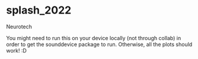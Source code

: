 # splash_2022
Neurotech

You might need to run this on your device locally (not through collab) in order to get the sounddevice package to run. Otherwise, all the plots should work! :D
